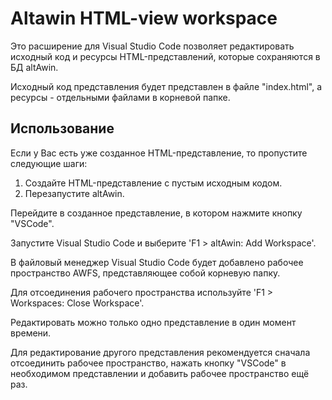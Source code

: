 # Altawin HTML-view workspace

Это расширение для Visual Studio Code позволяет редактировать исходный код и ресурсы HTML-представлений, которые сохраняются в БД altAwin.

Исходный код представления будет представлен в файле "index.html", а ресурсы - отдельными файлами в корневой папке.

## Использование

Если у Вас есть уже созданное HTML-представление, то пропустите следующие шаги:

1. Создайте HTML-представление с пустым исходным кодом.
2. Перезапустите altAwin.

Перейдите в созданное представление, в котором нажмите кнопку "VSCode".

Запустите Visual Studio Code и выберите 'F1 > altAwin: Add Workspace'.

В файловый менеджер Visual Studio Code будет добавлено рабочее пространство AWFS, представляющее собой корневую папку.

Для отсоединения рабочего пространства используйте 'F1 > Workspaces: Close Workspace'.

Редактировать можно только одно представление в один момент времени.

Для редактирование другого представления рекомендуется сначала отсоединить рабочее пространство, нажать кнопку "VSCode" в необходимом представлении и добавить рабочее пространство ещё раз.